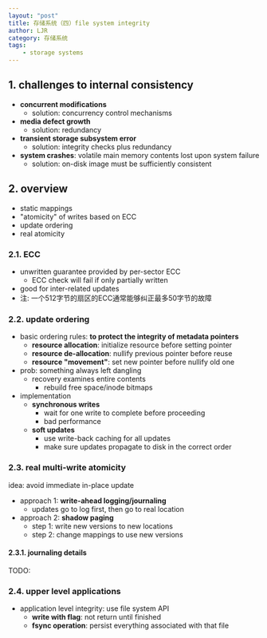 ```yaml
---
layout: "post"
title: 存储系统（四）file system integrity
author: LJR
category: 存储系统
tags:
    - storage systems
---
```


## 1. challenges to internal consistency

+ **concurrent modifications**
  + solution: concurrency control mechanisms
+ **media defect growth**
  + solution: redundancy
+ **transient storage subsystem error**
  + solution: integrity checks plus redundancy
+ **system crashes**: volatile main memory contents lost upon system failure
  + solution: on-disk image must be sufficiently consistent

## 2. overview

+ static mappings
+ "atomicity" of writes based on ECC
+ update ordering
+ real atomicity

### 2.1. ECC

+ unwritten guarantee provided by per-sector ECC
  + ECC check will fail if only partially written
+ good for inter-related updates
+ 注: 一个512字节的扇区的ECC通常能够纠正最多50字节的故障

### 2.2. update ordering

+ basic ordering rules: **to protect the integrity of metadata pointers**
  + **resource allocation**: initialize resource before setting pointer
  + **resource de-allocation**: nullify previous pointer before reuse
  + **resource "movement"**: set new pointer before nullify old one
+ prob: something always left dangling
  + recovery examines entire contents
    + rebuild free space/inode bitmaps
+ implementation
  + **synchronous writes**
    + wait for one write to complete before proceeding
    + bad performance
  + **soft updates**
    + use write-back caching for all updates
    + make sure updates propagate to disk in the correct order

### 2.3. real multi-write atomicity

idea: avoid immediate in-place update

+ approach 1: **write-ahead logging/journaling**
  + updates go to log first, then go to real location
+ approach 2: **shadow paging**
  + step 1: write new versions to new locations
  + step 2: change mappings to use new versions

#### 2.3.1. journaling details

TODO:

### 2.4. upper level applications

+ application level integrity: use file system API
  + **write with flag**: not return until finished
  + **fsync operation**: persist everything associated with that file
